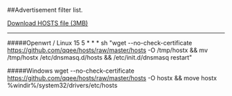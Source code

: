 ##Advertisement filter list.

<a href="https://github.com/qqee/hosts/raw/master/hosts" title="Download HOSTS file">Download HOSTS file (3MB)</a>

------------------------

#####Openwrt / Linux
15 5 * * * sh "wget --no-check-certificate https://github.com/qqee/hosts/raw/master/hosts -O /tmp/hostx && mv /tmp/hostx /etc/dnsmasq.d/hosts && /etc/init.d/dnsmasq restart"

#####Windows
wget --no-check-certificate https://github.com/qqee/hosts/raw/master/hosts -O hostx && move hostx %windir%/system32/drivers/etc/hosts

